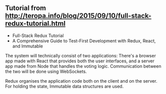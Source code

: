 ## Tutorial from http://teropa.info/blog/2015/09/10/full-stack-redux-tutorial.html

- Full-Stack Redux Tutorial
- A Comprehensive Guide to Test-First Development with Redux, React, and Immutable

The system will technically consist of two applications: There's a browser app made with React that provides both the user interfaces, and a server app made from Node that handles the voting logic. Communication between the two will be done using WebSockets.

Redux organises the application code both on the client and on the server. For holding the state, Immutable data structures are used.
